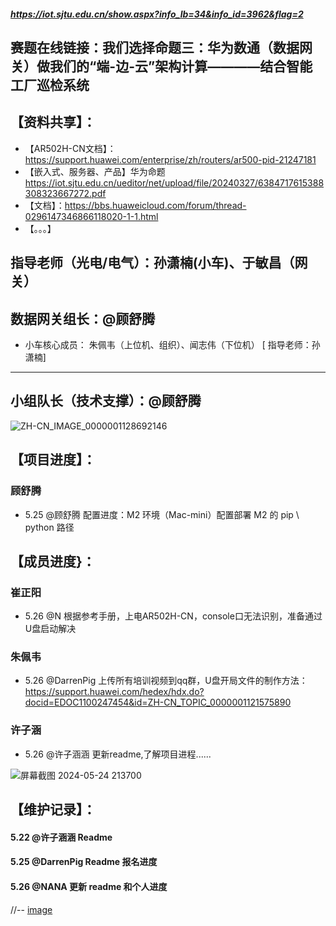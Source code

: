 
##### https://iot.sjtu.edu.cn/show.aspx?info_lb=34&info_id=3962&flag=2

## 赛题在线链接：我们选择命题三：华为数通（数据网关）做我们的“端-边-云”架构计算————结合智能工厂巡检系统


## 【资料共享】：
- 【AR502H-CN文档】：https://support.huawei.com/enterprise/zh/routers/ar500-pid-21247181
- 【嵌入式、服务器、产品】华为命题 https://iot.sjtu.edu.cn/ueditor/net/upload/file/20240327/6384717615388308323667272.pdf
- 【文档】：https://bbs.huaweicloud.com/forum/thread-0296147346866118020-1-1.html
- 【。。。】


## 指导老师（光电/电气）：孙潇楠(小车)、于敏昌（网关）
数据网关组长：@顾舒腾
-- 

- 小车核心成员：
朱佩韦（上位机、组织）、闻志伟（下位机）
[ 指导老师：孙潇楠]
---
## 小组队长（技术支撑）：@顾舒腾
![ZH-CN_IMAGE_0000001128692146](https://github.com/Darrenpig/new_energy_coder_club/assets/121377489/f96deabf-d2ad-4f49-ae67-1429fe083967)
## 【项目进度】：
### 顾舒腾
- 5.25 @顾舒腾 配置进度：M2 环境（Mac-mini）配置部署 M2 的 pip \ python 路径

## 【成员进度}：

### 崔正阳
- 5.26 @N 根据参考手册，上电AR502H-CN，console口无法识别，准备通过U盘启动解决
### 朱佩韦
- 5.26 @DarrenPig 上传所有培训视频到qq群，U盘开局文件的制作方法： https://support.huawei.com/hedex/hdx.do?docid=EDOC1100247454&id=ZH-CN_TOPIC_0000001121575890
### 许子涵
- 5.26 @许子涵涵 更新readme,了解项目进程......

![屏幕截图 2024-05-24 213700](https://github.com/Darrenpig/new_energy_coder_club/assets/121377489/7d0ab8dd-dd18-4bd3-9dc0-f894d524487e)




## 【维护记录】：
#### 5.22 @许子涵涵 Readme
#### 5.25 @DarrenPig Readme 报名进度
#### 5.26 @NANA 更新 readme 和个人进度
//-- [image](https://github.com/Darrenpig/new_energy_coder_club/assets/121377489/edcd5d03-6302-4b3d-a101-c7996590ace7)


